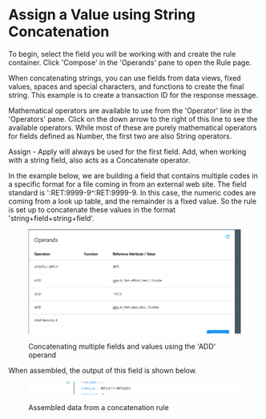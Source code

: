 # Assign a Value using String Concatenation

To begin, select the field you will be working with and create the rule container.  Click 'Compose' in the 'Operands' pane to open the Rule page.

When concatenating strings, you can use fields from data views, fixed values, spaces and special characters, and functions to create the final string.  This example is to create a transaction ID for the response message.

Mathematical operators are available to use from the 'Operator' line in the 'Operators' pane.  Click on the down arrow to the right of this line to see the available operators.  While most of these are purely mathematical operators for fields defined as Number, the first two are also String operators.

Assign - Apply will always be used for the first field.  Add, when working with a string field, also acts as a Concatenate operator.

In the example below, we are building a field that contains multiple codes in a specific format for a file coming in from an external web site.  The field standard is ':RET:9999-9^:RET:9999-9.  In this case, the numeric codes are coming from a look up table, and the remainder is a fixed value.  So the rule is set up to concatenate these values in the format 'string+field+string+field'.

<figure><img src="../../../../../.gitbook/assets/image (18) (1).png" alt=""><figcaption><p>Concatenating multiple fields and values using the 'ADD' operand</p></figcaption></figure>

When assembled, the output of this field is shown below.

<figure><img src="../../../../../.gitbook/assets/image (19) (1).png" alt=""><figcaption><p>Assembled data from a concatenation rule</p></figcaption></figure>
